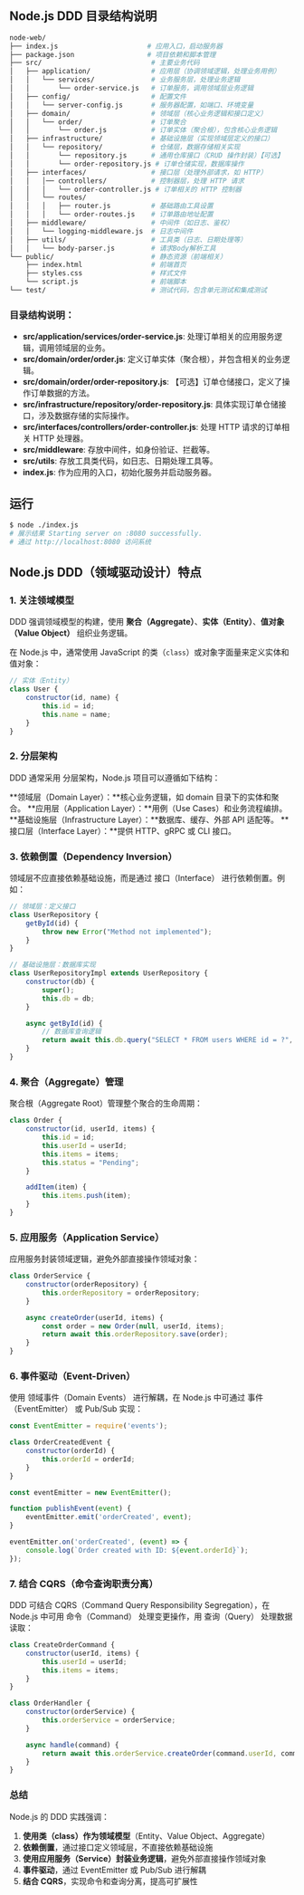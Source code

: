 ## Node.js DDD 目录结构说明

```bash
node-web/
├── index.js                      # 应用入口，启动服务器
├── package.json                  # 项目依赖和脚本管理
├── src/                           # 主要业务代码
│   ├── application/               # 应用层（协调领域逻辑，处理业务用例）
│   │   └── services/              # 业务服务层，处理业务逻辑
│   │       └── order-service.js   # 订单服务，调用领域层业务逻辑
│   ├── config/                    # 配置文件
│   │   └── server-config.js       # 服务器配置，如端口、环境变量
│   ├── domain/                    # 领域层（核心业务逻辑和接口定义）
│   │   └── order/                 # 订单聚合
│   │       └── order.js           # 订单实体（聚合根），包含核心业务逻辑
│   ├── infrastructure/            # 基础设施层（实现领域层定义的接口）
│   │   └── repository/            # 仓储层，数据存储相关实现
│   │       └── repository.js      # 通用仓库接口（CRUD 操作封装）【可选】
│   │       └── order-repository.js # 订单仓储实现，数据库操作
│   ├── interfaces/                # 接口层（处理外部请求，如 HTTP）
│   │   │── controllers/           # 控制器层，处理 HTTP 请求
│   │   │   └── order-controller.js # 订单相关的 HTTP 控制器
│   │   └── routes/
│   │   │   ├── router.js          # 基础路由工具设置
│   │   │   └── order-routes.js    # 订单路由地址配置
│   ├── middleware/                # 中间件（如日志、鉴权）
│   │   └── logging-middleware.js  # 日志中间件
│   ├── utils/                     # 工具类（日志、日期处理等）
│   │   └── body-parser.js         # 请求Body解析工具
└── public/                        # 静态资源（前端相关）
    ├── index.html                 # 前端首页
    ├── styles.css                 # 样式文件
    └── script.js                  # 前端脚本
└── test/                          # 测试代码，包含单元测试和集成测试
```

### 目录结构说明：

- **src/application/services/order-service.js**: 处理订单相关的应用服务逻辑，调用领域层的业务。
- **src/domain/order/order.js**: 定义订单实体（聚合根），并包含相关的业务逻辑。
- **src/domain/order/order-repository.js**: 【可选】订单仓储接口，定义了操作订单数据的方法。
- **src/infrastructure/repository/order-repository.js**: 具体实现订单仓储接口，涉及数据存储的实际操作。
- **src/interfaces/controllers/order-controller.js**: 处理 HTTP 请求的订单相关 HTTP 处理器。
- **src/middleware**: 存放中间件，如身份验证、拦截等。
- **src/utils**: 存放工具类代码，如日志、日期处理工具等。
- **index.js**: 作为应用的入口，初始化服务并启动服务器。


## 运行
```bash
$ node ./index.js
# 展示结果 Starting server on :8080 successfully.
# 通过 http://localhost:8080 访问系统
```

## Node.js DDD（领域驱动设计）特点

### 1. 关注领域模型
DDD 强调领域模型的构建，使用 **聚合（Aggregate）**、**实体（Entity）**、**值对象（Value Object）** 组织业务逻辑。

在 Node.js 中，通常使用 JavaScript 的类（`class`）或对象字面量来定义实体和值对象：

```js
// 实体（Entity）
class User {
    constructor(id, name) {
        this.id = id;
        this.name = name;
    }
}
```

### 2. 分层架构
DDD 通常采用 分层架构，Node.js 项目可以遵循如下结构：

**领域层（Domain Layer）：**核心业务逻辑，如 domain 目录下的实体和聚合。
**应用层（Application Layer）：**用例（Use Cases）和业务流程编排。
**基础设施层（Infrastructure Layer）：**数据库、缓存、外部 API 适配等。
**接口层（Interface Layer）：**提供 HTTP、gRPC 或 CLI 接口。

### 3. 依赖倒置（Dependency Inversion）
领域层不应直接依赖基础设施，而是通过 接口（Interface） 进行依赖倒置。例如：
```js
// 领域层：定义接口
class UserRepository {
    getById(id) {
        throw new Error("Method not implemented");
    }
}
```

```js
// 基础设施层：数据库实现
class UserRepositoryImpl extends UserRepository {
    constructor(db) {
        super();
        this.db = db;
    }

    async getById(id) {
        // 数据库查询逻辑
        return await this.db.query("SELECT * FROM users WHERE id = ?", [id]);
    }
}
```

### 4. 聚合（Aggregate）管理
聚合根（Aggregate Root）管理整个聚合的生命周期：
```js
class Order {
    constructor(id, userId, items) {
        this.id = id;
        this.userId = userId;
        this.items = items;
        this.status = "Pending";
    }

    addItem(item) {
        this.items.push(item);
    }
}
```

### 5. 应用服务（Application Service）
应用服务封装领域逻辑，避免外部直接操作领域对象：
```js
class OrderService {
    constructor(orderRepository) {
        this.orderRepository = orderRepository;
    }

    async createOrder(userId, items) {
        const order = new Order(null, userId, items);
        return await this.orderRepository.save(order);
    }
}
```

### 6. 事件驱动（Event-Driven）
使用 领域事件（Domain Events） 进行解耦，在 Node.js 中可通过 事件（EventEmitter） 或 Pub/Sub 实现：
```js
const EventEmitter = require('events');

class OrderCreatedEvent {
    constructor(orderId) {
        this.orderId = orderId;
    }
}

const eventEmitter = new EventEmitter();

function publishEvent(event) {
    eventEmitter.emit('orderCreated', event);
}

eventEmitter.on('orderCreated', (event) => {
    console.log(`Order created with ID: ${event.orderId}`);
});
```

### 7. 结合 CQRS（命令查询职责分离）
DDD 可结合 CQRS（Command Query Responsibility Segregation），在 Node.js 中可用 命令（Command） 处理变更操作，用 查询（Query） 处理数据读取：
```js
class CreateOrderCommand {
    constructor(userId, items) {
        this.userId = userId;
        this.items = items;
    }
}

class OrderHandler {
    constructor(orderService) {
        this.orderService = orderService;
    }

    async handle(command) {
        return await this.orderService.createOrder(command.userId, command.items);
    }
}
```

### 总结

Node.js 的 DDD 实践强调：

1. **使用类（class）作为领域模型**（Entity、Value Object、Aggregate）
2. **依赖倒置**，通过接口定义领域层，不直接依赖基础设施
3. **使用应用服务（Service）封装业务逻辑**，避免外部直接操作领域对象
4. **事件驱动**，通过 EventEmitter 或 Pub/Sub 进行解耦
5. **结合 CQRS**，实现命令和查询分离，提高可扩展性
